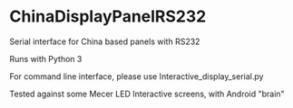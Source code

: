 # ChinaDisplayPanelRS232
Serial interface for China based panels with RS232

Runs with Python 3

For command line interface, please use Interactive_display_serial.py

Tested against some Mecer LED Interactive screens, with Android "brain"
